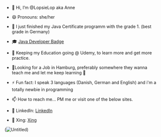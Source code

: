 - 👋 Hi, I’m @LopsieLop aka Anne
- 😄 Pronouns: she/her
  
- 🌱 I just finished my Java Certificate programm with the grade 1. (best grade in Germany)
- 🎓 [Java Developer Badge](https://www.sgd.de/zertifikat-validierung.html?credential=796b8fdb-3f05-4242-a689-36171f8b3bb2)

- 🌱 Keeping my Education going @ Udemy, to learn more and get more practice.

- 👀Looking for a Job in Hamburg, preferably somewhere they wanna teach me and let me keep learning 🤞

- ⚡ Fun fact: I speak 3 languages (Danish, German and English) and i'm a totally newbie in programming

- 📫 How to reach me... PM me or visit one of the below sites.
- 🔗 LinkedIn: [LinkedIn](https://www.linkedin.com/in/anne-riber-wiemers-9a82b01b6/)
- 🔗 Xing: [Xing](https://www.xing.com/profile/AnneRiber_Wiemers/web_profiles?expandNeffi=true)

(![Untitled](https://github.com/LopsieLop/LopsieLop/assets/156115192/ebe3dd8c-f584-4436-b91d-e05c97e8e342))


<!---
LopsieLop/LopsieLop is a ✨ special ✨ repository because its `README.md` (this file) appears on your GitHub profile.
You can click the Preview link to take a look at your changes.
--->

